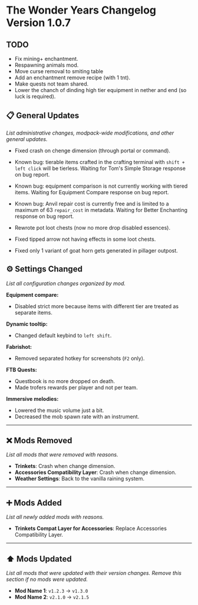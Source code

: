 # The Wonder Years Changelog Version 1.0.7

## TODO

- Fix mining+ enchantment.
- Respawning animals mod.
- Move curse removal to smiting table
- Add an enchantment remove recipe (with 1 tnt).
- Make quests not team shared.
- Lower the chanch of dinding high tier equipment in nether and end (so luck is required).

## 📋 General Updates

*List administrative changes, modpack-wide modifications, and other general updates.*

- Fixed crash on chenge dimension (through portal or command).

- Known bug: tierable items crafted in the crafting terminal with `shift + left click` will be tierless. Waiting for Tom's Simple Storage response on bug report.
- Known bug: equipment comparison is not currently working with tiered items. Waiting for Equipment Compare response on bug report.
- Known bug: Anvil repair cost is currently free and is limited to a maximum of 63 `repair_cost` in metadata. Waiting for Better Enchanting response on bug report.

- Rewrote pot loot chests (now no more drop disabled essences).
- Fixed tipped arrow not having effects in some loot chests.
- Fixed only 1 variant of goat horn gets generated in pillager outpost.

## ⚙️ Settings Changed

*List all configuration changes organized by mod.*

**Equipment compare:**

- Disabled strict more because items with different tier are treated as separate items.

**Dynamic tooltip:**

- Changed default keybind to `left shift`.

**Fabrishot:**

- Removed separated hotkey for screenshots (`F2` only).

**FTB Quests:**

- Questbook is no more dropped on death.
- Made trofers rewards per player and not per team.

**Immersive melodies:**

- Lowered the music volume just a bit.
- Decreased the mob spawn rate with an instrument.

---

## ❌ Mods Removed

*List all mods that were removed with reasons.*

- **Trinkets**: Crash when change dimension.
- **Accessories Compatibility Layer**: Crash when change dimension.
- **Weather Settings**: Back to the vanilla raining system.

---

## ➕ Mods Added

*List all newly added mods with reasons.*

- **Trinkets Compat Layer for Accessories**: Replace Accessories Compatibility Layer.

---

## ⬆️ Mods Updated

*List all mods that were updated with their version changes. Remove this section if no mods were updated.*

- **Mod Name 1**: `v1.2.3` → `v1.3.0`
- **Mod Name 2**: `v2.1.0` → `v2.1.5`
